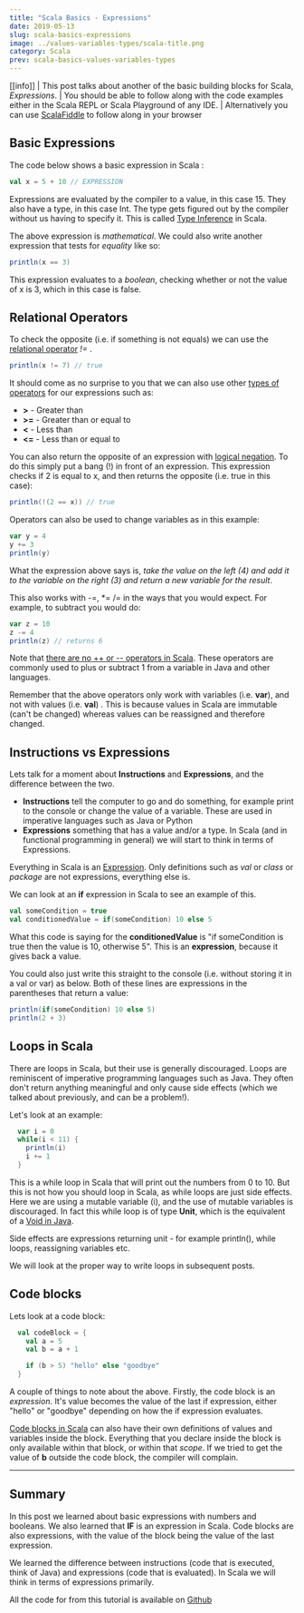 ```yaml
---
title: "Scala Basics - Expressions"
date: 2019-05-13
slug: scala-basics-expressions
image: ../values-variables-types/scala-title.png
category: Scala
prev: scala-basics-values-variables-types
---
```


[[info]]
| This post talks about another of the basic building blocks for Scala, _Expressions_.
| You should be able to follow along with the code examples either in the Scala REPL or Scala Playground of any IDE.
| Alternatively you can use [ScalaFiddle](https://scalafiddle.io/) to follow along in your browser

## Basic Expressions

The code below shows a basic expression in Scala :

```scala
val x = 5 + 10 // EXPRESSION
```

Expressions are evaluated by the compiler to a value, in this case 15. They also have a type, in this case Int. The type gets figured out by the compiler without us having to specify it. This is called [Type Inference](https://docs.scala-lang.org/tour/local-type-inference.html) in Scala.

The above expression is _mathematical_. We could also write another expression that tests for _equality_ like so:

```scala
println(x == 3)
```

This expression evaluates to a _boolean_, checking whether or not the value of x is 3, which in this case is false.

## Relational Operators

To check the opposite (i.e. if something is not equals) we can use the [relational operator](https://www.tutorialspoint.com/scala/scala_operators.htm) _!=_ .

```scala
println(x != 7) // true
```

It should come as no surprise to you that we can also use other [types of operators](https://www.tutorialspoint.com/scala/scala_operators.htm) for our expressions such as:

- **>** - Greater than
- **>=** - Greater than or equal to
- **<** - Less than
- **<=** - Less than or equal to

You can also return the opposite of an expression with [logical negation](https://www.tutorialspoint.com/scala/scala_logical_operators.htm). To do this simply put a bang (!) in front of an expression. This expression checks if 2 is equal to x, and then returns the opposite (i.e. true in this case):

```scala
println(!(2 == x)) // true
```

Operators can also be used to change variables as in this example:

```scala
var y = 4
y += 3
println(y)
```

What the expression above says is, _take the value on the left (4) and add it to the variable on the right (3) and return a new variable for the result_.

This also works with -=, \*= /= in the ways that you would expect. For example, to subtract you would do:

```scala
var z = 10
z -= 4
println(z) // returns 6
```

Note that [there are no ++ or -- operators in Scala](https://alvinalexander.com/scala/no-increment-decrement-operators-in-scala). These operators are commonly used to plus or subtract 1 from a variable in Java and other languages.

Remember that the above operators only work with variables (i.e. **var**), and not with values (i.e. **val**) . This is because values in Scala are immutable (can't be changed) whereas values can be reassigned and therefore changed.

## Instructions vs Expressions

Lets talk for a moment about **Instructions** and **Expressions**, and the difference between the two.

- **Instructions** tell the computer to go and do something, for example print to the console or change the value of a variable. These are used in imperative languages such as Java or Python
- **Expressions** something that has a value and/or a type. In Scala (and in functional programming in general) we will start to think in terms of Expressions.

Everything in Scala is an [Expression](https://scala-lang.org/files/archive/spec/2.12/06-expressions.html). Only definitions such as _val_ or _class_ or _package_ are not expressions, everything else is.

We can look at an **if** expression in Scala to see an example of this.

```scala
val someCondition = true
val conditionedValue = if(someCondition) 10 else 5
```

What this code is saying for the **conditionedValue** is "if someCondition is true then the value is 10, otherwise 5". This is an **expression**, because it gives back a value.

You could also just write this straight to the console (i.e. without storing it in a val or var) as below. Both of these lines are expressions in the parentheses that return a value:

```scala
println(if(someCondition) 10 else 5)
println(2 + 3)
```

## Loops in Scala

There are loops in Scala, but their use is generally discouraged. Loops are reminiscent of imperative programming languages such as Java. They often don't return anything meaningful and only cause side effects (which we talked about previously, and can be a problem!).

Let's look at an example:

```scala
  var i = 0
  while(i < 11) {
    println(i)
    i += 1
  }
```

This is a while loop in Scala that will print out the numbers from 0 to 10. But this is not how you should loop in Scala, as while loops are just side effects. Here we are using a mutable variable (i), and the use of mutable variables is discouraged. In fact this while loop is of type **Unit**, which is the equivalent of a [Void in Java](https://www.quora.com/What-is-the-meaning-of-void-in-java).

Side effects are expressions returning unit - for example println(), while loops, reassigning variables etc.

We will look at the proper way to write loops in subsequent posts.

## Code blocks

Lets look at a code block:

```scala
  val codeBlock = {
    val a = 5
    val b = a + 1

    if (b > 5) "hello" else "goodbye"
  }
```

A couple of things to note about the above. Firstly, the code block is an _expression_. It's value becomes the value of the last if expression, either "hello" or "goodbye" depending on how the if expression evaluates.

[Code blocks in Scala](http://www.java2s.com/Tutorials/Java/Scala/0080__Scala_Code_Blocks.htm) can also have their own definitions of values and variables inside the block. Everything that you declare inside the block is only available within that block, or within that _scope_. If we tried to get the value of **b** outside the code block, the compiler will complain.

---

## Summary

In this post we learned about basic expressions with numbers and booleans. We also learned that **IF** is an expression in Scala. Code blocks are also expressions, with the value of the block being the value of the last expression.

We learned the difference between instructions (code that is executed, think of Java) and expressions (code that is evaluated). In Scala we will think in terms of expressions primarily.

All the code for from this tutorial is available on [Github](https://github.com/james-willett/ScalaBlog/blob/master/src/scalaBasics/absoluteBasics/Expressions.scala)
